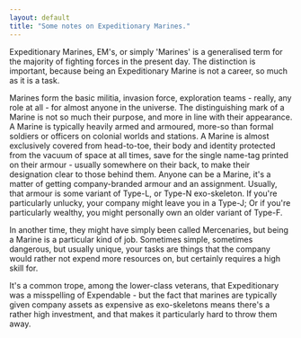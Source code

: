 ```yaml
---
layout: default
title: "Some notes on Expeditionary Marines."
---
```

Expeditionary Marines, EM's, or simply 'Marines' is a generalised term for the majority of fighting forces in the present day. The distinction is important, because being an Expeditionary Marine is not a career, so much as it is a task.

Marines form the basic militia, invasion force, exploration teams - really, any role at all - for almost anyone in the universe.
The distinguishing mark of a Marine is not so much their purpose, and more in line with their appearance.
A Marine is typically heavily armed and armoured, more-so than formal soldiers or officers on colonial worlds and stations. A Marine is almost exclusively covered from head-to-toe, their body and identity protected from the vacuum of space at all times, save for the single name-tag printed on their armour - usually somewhere on their back, to make their designation clear to those behind them.
Anyone can be a Marine, it's a matter of getting company-branded armour and an assignment.
Usually, that armour is some variant of Type-L, or Type-N exo-skeleton.
If you're particularly unlucky, your company might leave you in a Type-J; 
Or if you're particularly wealthy, you might personally own an older variant of Type-F.

In another time, they might have simply been called Mercenaries, but being a Marine is a particular kind of job.
Sometimes simple, sometimes dangerous, but usually unique, your tasks are things that the company would rather not expend more resources on, but certainly requires a high skill for.

It's a common trope, among the lower-class veterans, that Expeditionary was a misspelling of Expendable - but the fact that marines are typically given company assets as expensive as exo-skeletons means there's a rather high investment, and that makes it particularly hard to throw them away.